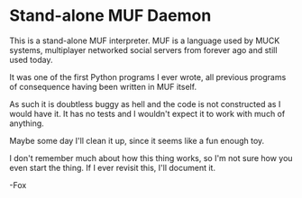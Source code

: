 # Stand-alone MUF Daemon

This is a stand-alone MUF interpreter. MUF is a language used by MUCK systems,
multiplayer networked social servers from forever ago and still used today.

It was one of the first Python programs I ever wrote, 
all previous programs of consequence having been written in MUF itself.

As such it is doubtless buggy as hell and the code is not constructed as I would have it.
It has no tests and I wouldn't expect it to work with much of anything.

Maybe some day I'll clean it up, since it seems like a fun enough toy.

I don't remember much about how this thing works, so I'm not sure how you even start the thing.
If I ever revisit this, I'll document it.

-Fox
